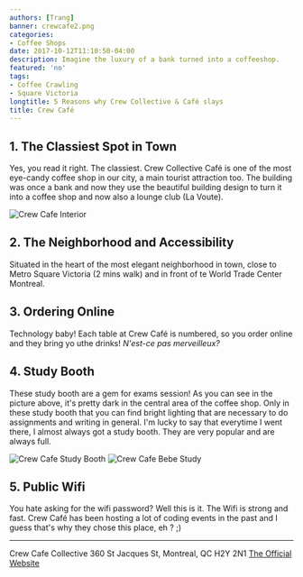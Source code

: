 ```yaml
---
authors: [Trang]
banner: crewcafe2.png
categories:
- Coffee Shops
date: 2017-10-12T11:10:50-04:00
description: Imagine the luxury of a bank turned into a coffeeshop.
featured: 'no'
tags:
- Coffee Crawling
- Square Victoria
longtitle: 5 Reasons why Crew Collective & Café slays
title: Crew Café
---
```


## 1. The Classiest Spot in Town 

Yes, you read it right. The classiest. Crew Collective Café is one of the most eye-candy coffee shop in our city, a main tourist attraction too. The building was once a bank and now they use the beautiful building design to turn it into a coffee shop and now also a lounge club (La Voute). 

![Crew Cafe Interior](/crewcafe1.png)

## 2. The Neighborhood and Accessibility 

Situated in the heart of the most elegant neighborhood in town, close to Metro Square Victoria (2 mins walk) and in front of te World Trade Center Montreal. 

## 3. Ordering Online 

Technology baby! Each table at Crew Café is numbered, so you order online and they bring yo uthe drinks! *N'est-ce pas merveilleux?* 

## 4. Study Booth 

These study booth are a gem for exams session! As you can see in the picture above, it's pretty dark in the central area of the coffee shop. Only in these study booth that you can find bright lighting that are necessary to do assignments and writing in general. I'm lucky to say that everytime I went there, I almost always got a study booth. They are very popular and are always full. 

![Crew Cafe Study Booth](/crewcafe2.png)
![Crew Cafe Bebe Study](/crewcafe3.JPG)

## 5. Public Wifi 

You hate asking for the wifi password? Well this is it. The Wifi is strong and fast. Crew Café has been hosting a lot of coding events in the past and I guess that's why they chose this place, eh ? ;) 


---------------

Crew Cafe Collective 
360 St Jacques St, Montreal, QC H2Y 2N1
[The Official Website](http://crewcollectivecafe.com "Crew")
